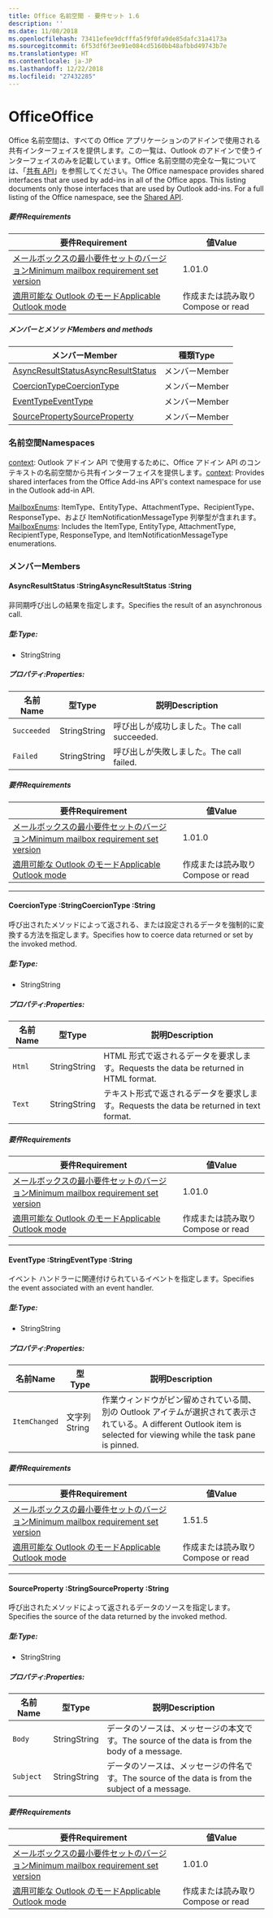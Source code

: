 ```yaml
---
title: Office 名前空間 - 要件セット 1.6
description: ''
ms.date: 11/08/2018
ms.openlocfilehash: 73411efee9dcfffa5f9f0fa9de85dafc31a4173a
ms.sourcegitcommit: 6f53df6f3ee91e084cd5160bb48afbbd49743b7e
ms.translationtype: HT
ms.contentlocale: ja-JP
ms.lasthandoff: 12/22/2018
ms.locfileid: "27432285"
---
```

# <a name="office"></a><span data-ttu-id="495bf-102">Office</span><span class="sxs-lookup"><span data-stu-id="495bf-102">Office</span></span>

<span data-ttu-id="495bf-p101">Office 名前空間は、すべての Office アプリケーションのアドインで使用される共有インターフェイスを提供します。この一覧は、Outlook のアドインで使うインターフェイスのみを記載しています。Office 名前空間の完全な一覧については、「[共有 API](/javascript/api/office)」を参照してください。</span><span class="sxs-lookup"><span data-stu-id="495bf-p101">The Office namespace provides shared interfaces that are used by add-ins in all of the Office apps. This listing documents only those interfaces that are used by Outlook add-ins. For a full listing of the Office namespace, see the [Shared API](/javascript/api/office).</span></span>

##### <a name="requirements"></a><span data-ttu-id="495bf-105">要件</span><span class="sxs-lookup"><span data-stu-id="495bf-105">Requirements</span></span>

|<span data-ttu-id="495bf-106">要件</span><span class="sxs-lookup"><span data-stu-id="495bf-106">Requirement</span></span>| <span data-ttu-id="495bf-107">値</span><span class="sxs-lookup"><span data-stu-id="495bf-107">Value</span></span>|
|---|---|
|[<span data-ttu-id="495bf-108">メールボックスの最小要件セットのバージョン</span><span class="sxs-lookup"><span data-stu-id="495bf-108">Minimum mailbox requirement set version</span></span>](/office/dev/add-ins/reference/requirement-sets/outlook-api-requirement-sets)| <span data-ttu-id="495bf-109">1.0</span><span class="sxs-lookup"><span data-stu-id="495bf-109">1.0</span></span>|
|[<span data-ttu-id="495bf-110">適用可能な Outlook のモード</span><span class="sxs-lookup"><span data-stu-id="495bf-110">Applicable Outlook mode</span></span>](https://docs.microsoft.com/outlook/add-ins/#extension-points)| <span data-ttu-id="495bf-111">作成または読み取り</span><span class="sxs-lookup"><span data-stu-id="495bf-111">Compose or read</span></span>|

##### <a name="members-and-methods"></a><span data-ttu-id="495bf-112">メンバーとメソッド</span><span class="sxs-lookup"><span data-stu-id="495bf-112">Members and methods</span></span>

| <span data-ttu-id="495bf-113">メンバー</span><span class="sxs-lookup"><span data-stu-id="495bf-113">Member</span></span> | <span data-ttu-id="495bf-114">種類</span><span class="sxs-lookup"><span data-stu-id="495bf-114">Type</span></span> |
|--------|------|
| [<span data-ttu-id="495bf-115">AsyncResultStatus</span><span class="sxs-lookup"><span data-stu-id="495bf-115">AsyncResultStatus</span></span>](#asyncresultstatus-string) | <span data-ttu-id="495bf-116">メンバー</span><span class="sxs-lookup"><span data-stu-id="495bf-116">Member</span></span> |
| [<span data-ttu-id="495bf-117">CoercionType</span><span class="sxs-lookup"><span data-stu-id="495bf-117">CoercionType</span></span>](#coerciontype-string) | <span data-ttu-id="495bf-118">メンバー</span><span class="sxs-lookup"><span data-stu-id="495bf-118">Member</span></span> |
| [<span data-ttu-id="495bf-119">EventType</span><span class="sxs-lookup"><span data-stu-id="495bf-119">EventType</span></span>](#eventtype-string) | <span data-ttu-id="495bf-120">メンバー</span><span class="sxs-lookup"><span data-stu-id="495bf-120">Member</span></span> |
| [<span data-ttu-id="495bf-121">SourceProperty</span><span class="sxs-lookup"><span data-stu-id="495bf-121">SourceProperty</span></span>](#sourceproperty-string) | <span data-ttu-id="495bf-122">メンバー</span><span class="sxs-lookup"><span data-stu-id="495bf-122">Member</span></span> |

### <a name="namespaces"></a><span data-ttu-id="495bf-123">名前空間</span><span class="sxs-lookup"><span data-stu-id="495bf-123">Namespaces</span></span>

<span data-ttu-id="495bf-124">[context](office.context.md): Outlook アドイン API で使用するために、Office アドイン API のコンテキストの名前空間から共有インターフェイスを提供します。</span><span class="sxs-lookup"><span data-stu-id="495bf-124">[context](office.context.md): Provides shared interfaces from the Office Add-ins API's context namespace for use in the Outlook add-in API.</span></span>

<span data-ttu-id="495bf-125">[MailboxEnums](/javascript/api/outlook/office.mailboxenums.attachmenttype): ItemType、EntityType、AttachmentType、RecipientType、ResponseType、および ItemNotificationMessageType 列挙型が含まれます。</span><span class="sxs-lookup"><span data-stu-id="495bf-125">[MailboxEnums](/javascript/api/outlook/office.mailboxenums.attachmenttype): Includes the ItemType, EntityType, AttachmentType, RecipientType, ResponseType, and ItemNotificationMessageType enumerations.</span></span>

### <a name="members"></a><span data-ttu-id="495bf-126">メンバー</span><span class="sxs-lookup"><span data-stu-id="495bf-126">Members</span></span>

####  <a name="asyncresultstatus-string"></a><span data-ttu-id="495bf-127">AsyncResultStatus :String</span><span class="sxs-lookup"><span data-stu-id="495bf-127">AsyncResultStatus :String</span></span>

<span data-ttu-id="495bf-128">非同期呼び出しの結果を指定します。</span><span class="sxs-lookup"><span data-stu-id="495bf-128">Specifies the result of an asynchronous call.</span></span>

##### <a name="type"></a><span data-ttu-id="495bf-129">型:</span><span class="sxs-lookup"><span data-stu-id="495bf-129">Type:</span></span>

*   <span data-ttu-id="495bf-130">String</span><span class="sxs-lookup"><span data-stu-id="495bf-130">String</span></span>

##### <a name="properties"></a><span data-ttu-id="495bf-131">プロパティ:</span><span class="sxs-lookup"><span data-stu-id="495bf-131">Properties:</span></span>

|<span data-ttu-id="495bf-132">名前</span><span class="sxs-lookup"><span data-stu-id="495bf-132">Name</span></span>| <span data-ttu-id="495bf-133">型</span><span class="sxs-lookup"><span data-stu-id="495bf-133">Type</span></span>| <span data-ttu-id="495bf-134">説明</span><span class="sxs-lookup"><span data-stu-id="495bf-134">Description</span></span>|
|---|---|---|
|`Succeeded`| <span data-ttu-id="495bf-135">String</span><span class="sxs-lookup"><span data-stu-id="495bf-135">String</span></span>|<span data-ttu-id="495bf-136">呼び出しが成功しました。</span><span class="sxs-lookup"><span data-stu-id="495bf-136">The call succeeded.</span></span>|
|`Failed`| <span data-ttu-id="495bf-137">String</span><span class="sxs-lookup"><span data-stu-id="495bf-137">String</span></span>|<span data-ttu-id="495bf-138">呼び出しが失敗しました。</span><span class="sxs-lookup"><span data-stu-id="495bf-138">The call failed.</span></span>|

##### <a name="requirements"></a><span data-ttu-id="495bf-139">要件</span><span class="sxs-lookup"><span data-stu-id="495bf-139">Requirements</span></span>

|<span data-ttu-id="495bf-140">要件</span><span class="sxs-lookup"><span data-stu-id="495bf-140">Requirement</span></span>| <span data-ttu-id="495bf-141">値</span><span class="sxs-lookup"><span data-stu-id="495bf-141">Value</span></span>|
|---|---|
|[<span data-ttu-id="495bf-142">メールボックスの最小要件セットのバージョン</span><span class="sxs-lookup"><span data-stu-id="495bf-142">Minimum mailbox requirement set version</span></span>](/office/dev/add-ins/reference/requirement-sets/outlook-api-requirement-sets)| <span data-ttu-id="495bf-143">1.0</span><span class="sxs-lookup"><span data-stu-id="495bf-143">1.0</span></span>|
|[<span data-ttu-id="495bf-144">適用可能な Outlook のモード</span><span class="sxs-lookup"><span data-stu-id="495bf-144">Applicable Outlook mode</span></span>](https://docs.microsoft.com/outlook/add-ins/#extension-points)| <span data-ttu-id="495bf-145">作成または読み取り</span><span class="sxs-lookup"><span data-stu-id="495bf-145">Compose or read</span></span>|

---

####  <a name="coerciontype-string"></a><span data-ttu-id="495bf-146">CoercionType :String</span><span class="sxs-lookup"><span data-stu-id="495bf-146">CoercionType :String</span></span>

<span data-ttu-id="495bf-147">呼び出されたメソッドによって返される、または設定されるデータを強制的に変換する方法を指定します。</span><span class="sxs-lookup"><span data-stu-id="495bf-147">Specifies how to coerce data returned or set by the invoked method.</span></span>

##### <a name="type"></a><span data-ttu-id="495bf-148">型:</span><span class="sxs-lookup"><span data-stu-id="495bf-148">Type:</span></span>

*   <span data-ttu-id="495bf-149">String</span><span class="sxs-lookup"><span data-stu-id="495bf-149">String</span></span>

##### <a name="properties"></a><span data-ttu-id="495bf-150">プロパティ:</span><span class="sxs-lookup"><span data-stu-id="495bf-150">Properties:</span></span>

|<span data-ttu-id="495bf-151">名前</span><span class="sxs-lookup"><span data-stu-id="495bf-151">Name</span></span>| <span data-ttu-id="495bf-152">型</span><span class="sxs-lookup"><span data-stu-id="495bf-152">Type</span></span>| <span data-ttu-id="495bf-153">説明</span><span class="sxs-lookup"><span data-stu-id="495bf-153">Description</span></span>|
|---|---|---|
|`Html`| <span data-ttu-id="495bf-154">String</span><span class="sxs-lookup"><span data-stu-id="495bf-154">String</span></span>|<span data-ttu-id="495bf-155">HTML 形式で返されるデータを要求します。</span><span class="sxs-lookup"><span data-stu-id="495bf-155">Requests the data be returned in HTML format.</span></span>|
|`Text`| <span data-ttu-id="495bf-156">String</span><span class="sxs-lookup"><span data-stu-id="495bf-156">String</span></span>|<span data-ttu-id="495bf-157">テキスト形式で返されるデータを要求します。</span><span class="sxs-lookup"><span data-stu-id="495bf-157">Requests the data be returned in text format.</span></span>|

##### <a name="requirements"></a><span data-ttu-id="495bf-158">要件</span><span class="sxs-lookup"><span data-stu-id="495bf-158">Requirements</span></span>

|<span data-ttu-id="495bf-159">要件</span><span class="sxs-lookup"><span data-stu-id="495bf-159">Requirement</span></span>| <span data-ttu-id="495bf-160">値</span><span class="sxs-lookup"><span data-stu-id="495bf-160">Value</span></span>|
|---|---|
|[<span data-ttu-id="495bf-161">メールボックスの最小要件セットのバージョン</span><span class="sxs-lookup"><span data-stu-id="495bf-161">Minimum mailbox requirement set version</span></span>](/office/dev/add-ins/reference/requirement-sets/outlook-api-requirement-sets)| <span data-ttu-id="495bf-162">1.0</span><span class="sxs-lookup"><span data-stu-id="495bf-162">1.0</span></span>|
|[<span data-ttu-id="495bf-163">適用可能な Outlook のモード</span><span class="sxs-lookup"><span data-stu-id="495bf-163">Applicable Outlook mode</span></span>](https://docs.microsoft.com/outlook/add-ins/#extension-points)| <span data-ttu-id="495bf-164">作成または読み取り</span><span class="sxs-lookup"><span data-stu-id="495bf-164">Compose or read</span></span>|

---

####  <a name="eventtype-string"></a><span data-ttu-id="495bf-165">EventType :String</span><span class="sxs-lookup"><span data-stu-id="495bf-165">EventType :String</span></span>

<span data-ttu-id="495bf-166">イベント ハンドラーに関連付けられているイベントを指定します。</span><span class="sxs-lookup"><span data-stu-id="495bf-166">Specifies the event associated with an event handler.</span></span>

##### <a name="type"></a><span data-ttu-id="495bf-167">型:</span><span class="sxs-lookup"><span data-stu-id="495bf-167">Type:</span></span>

*   <span data-ttu-id="495bf-168">String</span><span class="sxs-lookup"><span data-stu-id="495bf-168">String</span></span>

##### <a name="properties"></a><span data-ttu-id="495bf-169">プロパティ:</span><span class="sxs-lookup"><span data-stu-id="495bf-169">Properties:</span></span>

| <span data-ttu-id="495bf-170">名前</span><span class="sxs-lookup"><span data-stu-id="495bf-170">Name</span></span> | <span data-ttu-id="495bf-171">型</span><span class="sxs-lookup"><span data-stu-id="495bf-171">Type</span></span> | <span data-ttu-id="495bf-172">説明</span><span class="sxs-lookup"><span data-stu-id="495bf-172">Description</span></span> |
|---|---|---|
|`ItemChanged`| <span data-ttu-id="495bf-173">文字列</span><span class="sxs-lookup"><span data-stu-id="495bf-173">String</span></span> | <span data-ttu-id="495bf-174">作業ウィンドウがピン留めされている間、別の Outlook アイテムが選択されて表示されている。</span><span class="sxs-lookup"><span data-stu-id="495bf-174">A different Outlook item is selected for viewing while the task pane is pinned.</span></span> |

##### <a name="requirements"></a><span data-ttu-id="495bf-175">要件</span><span class="sxs-lookup"><span data-stu-id="495bf-175">Requirements</span></span>

|<span data-ttu-id="495bf-176">要件</span><span class="sxs-lookup"><span data-stu-id="495bf-176">Requirement</span></span>| <span data-ttu-id="495bf-177">値</span><span class="sxs-lookup"><span data-stu-id="495bf-177">Value</span></span>|
|---|---|
|[<span data-ttu-id="495bf-178">メールボックスの最小要件セットのバージョン</span><span class="sxs-lookup"><span data-stu-id="495bf-178">Minimum mailbox requirement set version</span></span>](/office/dev/add-ins/reference/requirement-sets/outlook-api-requirement-sets)| <span data-ttu-id="495bf-179">1.5</span><span class="sxs-lookup"><span data-stu-id="495bf-179">1.5</span></span> |
|[<span data-ttu-id="495bf-180">適用可能な Outlook のモード</span><span class="sxs-lookup"><span data-stu-id="495bf-180">Applicable Outlook mode</span></span>](https://docs.microsoft.com/outlook/add-ins/#extension-points)| <span data-ttu-id="495bf-181">作成または読み取り</span><span class="sxs-lookup"><span data-stu-id="495bf-181">Compose or read</span></span> |

---

####  <a name="sourceproperty-string"></a><span data-ttu-id="495bf-182">SourceProperty :String</span><span class="sxs-lookup"><span data-stu-id="495bf-182">SourceProperty :String</span></span>

<span data-ttu-id="495bf-183">呼び出されたメソッドによって返されるデータのソースを指定します。</span><span class="sxs-lookup"><span data-stu-id="495bf-183">Specifies the source of the data returned by the invoked method.</span></span>

##### <a name="type"></a><span data-ttu-id="495bf-184">型:</span><span class="sxs-lookup"><span data-stu-id="495bf-184">Type:</span></span>

*   <span data-ttu-id="495bf-185">String</span><span class="sxs-lookup"><span data-stu-id="495bf-185">String</span></span>

##### <a name="properties"></a><span data-ttu-id="495bf-186">プロパティ:</span><span class="sxs-lookup"><span data-stu-id="495bf-186">Properties:</span></span>

|<span data-ttu-id="495bf-187">名前</span><span class="sxs-lookup"><span data-stu-id="495bf-187">Name</span></span>| <span data-ttu-id="495bf-188">型</span><span class="sxs-lookup"><span data-stu-id="495bf-188">Type</span></span>| <span data-ttu-id="495bf-189">説明</span><span class="sxs-lookup"><span data-stu-id="495bf-189">Description</span></span>|
|---|---|---|
|`Body`| <span data-ttu-id="495bf-190">String</span><span class="sxs-lookup"><span data-stu-id="495bf-190">String</span></span>|<span data-ttu-id="495bf-191">データのソースは、メッセージの本文です。</span><span class="sxs-lookup"><span data-stu-id="495bf-191">The source of the data is from the body of a message.</span></span>|
|`Subject`| <span data-ttu-id="495bf-192">String</span><span class="sxs-lookup"><span data-stu-id="495bf-192">String</span></span>|<span data-ttu-id="495bf-193">データのソースは、メッセージの件名です。</span><span class="sxs-lookup"><span data-stu-id="495bf-193">The source of the data is from the subject of a message.</span></span>|

##### <a name="requirements"></a><span data-ttu-id="495bf-194">要件</span><span class="sxs-lookup"><span data-stu-id="495bf-194">Requirements</span></span>

|<span data-ttu-id="495bf-195">要件</span><span class="sxs-lookup"><span data-stu-id="495bf-195">Requirement</span></span>| <span data-ttu-id="495bf-196">値</span><span class="sxs-lookup"><span data-stu-id="495bf-196">Value</span></span>|
|---|---|
|[<span data-ttu-id="495bf-197">メールボックスの最小要件セットのバージョン</span><span class="sxs-lookup"><span data-stu-id="495bf-197">Minimum mailbox requirement set version</span></span>](/office/dev/add-ins/reference/requirement-sets/outlook-api-requirement-sets)| <span data-ttu-id="495bf-198">1.0</span><span class="sxs-lookup"><span data-stu-id="495bf-198">1.0</span></span>|
|[<span data-ttu-id="495bf-199">適用可能な Outlook のモード</span><span class="sxs-lookup"><span data-stu-id="495bf-199">Applicable Outlook mode</span></span>](https://docs.microsoft.com/outlook/add-ins/#extension-points)| <span data-ttu-id="495bf-200">作成または読み取り</span><span class="sxs-lookup"><span data-stu-id="495bf-200">Compose or read</span></span>|